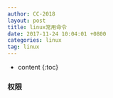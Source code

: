 ```yaml
---
author: CC-2018
layout: post
title: linux常用命令
date: 2017-11-24 10:04:01 +0800
categories: linux
tag: linux
---
```


* content
{:toc}

### 权限
